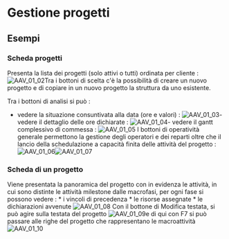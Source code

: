 # Gestione progetti

## Esempi

### Scheda progetti
Presenta la lista dei progetti (solo attivi o tutti) ordinata per cliente : 
![AAV_01_02](https://doc.smeup.com/immagini/AAV_01_01/AAV_01_02.png)Tra i bottoni di scelta c'è la possibilità di creare un nuovo progetto e di copiare in un nuovo progetto la struttura da uno esistente.

Tra i bottoni di analisi si può : 
-  vedere la situazione consuntivata alla data (ore e valori) : 
![AAV_01_03](https://doc.smeup.com/immagini/AAV_01_01/AAV_01_03.png)-  vedere il dettaglio delle ore dichiarate : 
![AAV_01_04](https://doc.smeup.com/immagini/AAV_01_01/AAV_01_04.png)-  vedere il gantt complessivo di commessa : 
![AAV_01_05](https://doc.smeup.com/immagini/AAV_01_01/AAV_01_05.png)
I bottoni di operatività generale permettono la gestione degli operatori e dei reparti oltre che il lancio della schedulazione a capacità finita delle attività del progetto : 
![AAV_01_06](https://doc.smeup.com/immagini/AAV_01_01/AAV_01_06.png)![AAV_01_07](https://doc.smeup.com/immagini/AAV_01_01/AAV_01_07.png)
### Scheda di un progetto
Viene presentata la panoramica del progetto con in evidenza le attività, in cui sono distinte le attività milestone dalle macrofasi, per ogni fase si possono vedere : 
 \* i vincoli di precedenza
 \* le risorse assegnate
 \* le dichiarazioni avvenute
![AAV_01_08](https://doc.smeup.com/immagini/AAV_01_01/AAV_01_08.png)
Con il bottone di Modifica testata, si può agire sulla testata del progetto
![AAV_01_09](https://doc.smeup.com/immagini/AAV_01_01/AAV_01_09.png)e di qui con F7 si può passare alle righe del progetto che rappresentano le macroattività
![AAV_01_10](https://doc.smeup.com/immagini/AAV_01_01/AAV_01_10.png)
